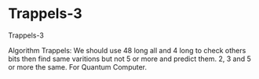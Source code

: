 # Trappels-3
Trappels-3

Algorithm Trappels:
We should use 48 long all and 4 long to check others bits then find same varitions but not 5 or more and predict them.
2, 3 and 5 or more the same. For Quantum Computer. 
